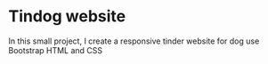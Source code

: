 # Tindog website 

In this small project, I create a responsive tinder website for dog use Bootstrap HTML and CSS

